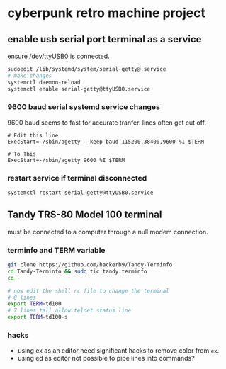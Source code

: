 # cyberpunk retro machine project

## enable usb serial port terminal as a service
ensure /dev/ttyUSB0 is connected.
```bash
sudoedit /lib/systemd/system/serial-getty@.service
# make changes
systemctl daemon-reload
systemctl enable serial-getty@ttyUSB0.service
```

### 9600 baud serial systemd service changes
9600 baud seems to fast for accurate tranfer.
lines often get cut off.
```
# Edit this line
ExecStart=-/sbin/agetty --keep-baud 115200,38400,9600 %I $TERM

# To This
ExecStart=-/sbin/agetty 9600 %I $TERM
```

### restart service if terminal disconnected
```bash
systemctl restart serial-getty@ttyUSB0.service
```

## Tandy TRS-80 Model 100 terminal
must be connected to a computer through a null modem connection.

### terminfo and TERM variable
```bash
git clone https://github.com/hackerb9/Tandy-Terminfo
cd Tandy-Terminfo && sudo tic tandy.terminfo
cd -

# now edit the shell rc file to change the terminal
# 8 lines
export TERM=td100
# 7 lines tall allow telnet status line
export TERM=td100-s
```

### hacks
- using ex as an editor
need significant hacks to remove color from `ex`.
- using ed as editor
not possible to pipe lines into commands?
